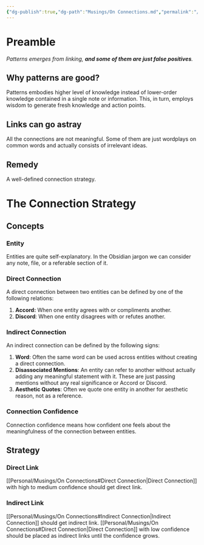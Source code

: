 ```yaml
---
{"dg-publish":true,"dg-path":"Musings/On Connections.md","permalink":"/musings/on-connections/","title":"On Connections","tags":["PKM"]}
---
```



# Preamble
*Patterns emerges from linking, **and some of them are just false positives**.*

## Why patterns are good?
Patterns embodies higher level of knowledge instead of lower-order knowledge contained in a single note or information. This, in turn, employs wisdom to generate fresh knowledge and action points.

## Links can go astray
All the connections are not meaningful. Some of them are just wordplays on common words and actually consists of irrelevant ideas.

## Remedy
A well-defined connection strategy.

# The Connection Strategy

## Concepts

### Entity
Entities are quite self-explanatory. In the Obsidian jargon we can consider any note, file, or a referable section of it.

### Direct Connection
A direct connection between two entities can be defined by one of the following relations:
1. **Accord:** When one entity agrees with or compliments another.
2. **Discord**: When one entity disagrees with or refutes another.

### Indirect Connection
An indirect connection can be defined by the following signs:
1. **Word**: Often the same word can be used across entities without creating a direct connection.
2. **Disassociated Mentions**: An entity can refer to another without actually adding any meaningful statement with it. These are just passing mentions without any real significance or Accord or Discord.
3. **Aesthetic Quotes**: Often we quote one entity in another for aesthetic reason, not as a reference.

### Connection Confidence
Connection confidence means how confident one feels about the meaningfulness of the connection between entities.
## Strategy

### Direct Link
[[Personal/Musings/On Connections#Direct Connection\|Direct Connection]] with high to medium confidence should get direct link.

### Indirect Link
[[Personal/Musings/On Connections#Indirect Connection\|Indirect Connection]] should get indirect link.
[[Personal/Musings/On Connections#Direct Connection\|Direct Connection]] with low confidence should be placed as indirect links until the confidence grows.